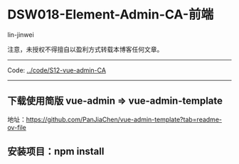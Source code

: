 # DSW018-Element-Admin-CA-前端 

lin-jinwei

注意，未授权不得擅自以盈利方式转载本博客任何文章。

---

Code: [../code/S12-vue-admin-CA](../code/S12-vue-admin-CA/)


---

## 下载使用简版 vue-admin => vue-admin-template

地址：https://github.com/PanJiaChen/vue-admin-template?tab=readme-ov-file

## 安装项目：npm install





